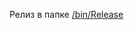 Релиз в папке [/bin/Release]([https://github.com/user/repo/blob/branch/other_file.md](https://github.com/vicjeffi/STALCRAFT-Signals-Timer/tree/main/STALCRAFT%20Signals%20timer/bin/Release)https://github.com/vicjeffi/STALCRAFT-Signals-Timer/tree/main/STALCRAFT%20Signals%20timer/bin/Release)

